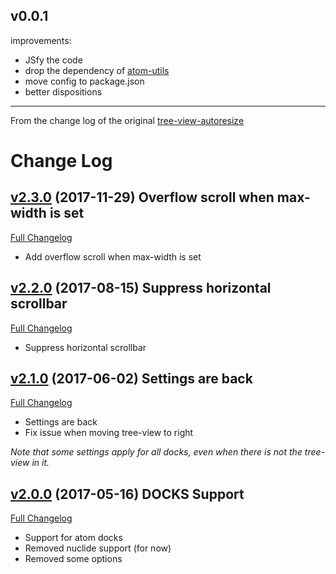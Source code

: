 ## v0.0.1

improvements:
- JSfy the code
- drop the dependency of [atom-utils](https://www.npmjs.com/package/atom-utils)
- move config to package.json
- better dispositions

***

From the change log of the original [tree-view-autoresize](https://github.com/lexcast/tree-view-autoresize)

# Change Log

## [v2.3.0](https://github.com/lexcast/tree-view-autoresize/tree/v2.3.0) (2017-11-29) Overflow scroll when max-width is set
[Full Changelog](https://github.com/lexcast/tree-view-autoresize/compare/v2.2.0...v2.3.0)

- Add overflow scroll when max-width is set

## [v2.2.0](https://github.com/lexcast/tree-view-autoresize/tree/v2.2.0) (2017-08-15) Suppress horizontal scrollbar
[Full Changelog](https://github.com/lexcast/tree-view-autoresize/compare/v2.1.0...v2.2.0)

- Suppress horizontal scrollbar

## [v2.1.0](https://github.com/lexcast/tree-view-autoresize/tree/v2.1.0) (2017-06-02) Settings are back
[Full Changelog](https://github.com/lexcast/tree-view-autoresize/compare/v2.0.0...v2.1.0)

- Settings are back
- Fix issue when moving tree-view to right

*Note that some settings apply for all docks, even when there is not the tree-view in it.*

## [v2.0.0](https://github.com/lexcast/tree-view-autoresize/tree/v2.0.0) (2017-05-16) DOCKS Support
[Full Changelog](https://github.com/lexcast/tree-view-autoresize/compare/v1.6.0...v2.0.0)

- Support for atom docks
- Removed nuclide support (for now)
- Removed some options

